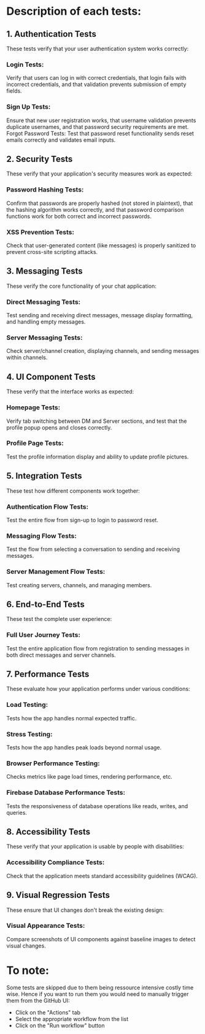 # Description of each tests:
## 1. Authentication Tests
These tests verify that your user authentication system works correctly:

### Login Tests: 
Verify that users can log in with correct credentials, that login fails with incorrect credentials, and that validation prevents submission of empty fields.
### Sign Up Tests: 
Ensure that new user registration works, that username validation prevents duplicate usernames, and that password security requirements are met.
Forgot Password Tests: Test that password reset functionality sends reset emails correctly and validates email inputs.

## 2. Security Tests
These verify that your application's security measures work as expected:

### Password Hashing Tests: 
Confirm that passwords are properly hashed (not stored in plaintext), that the hashing algorithm works correctly, and that password comparison functions work for both correct and incorrect passwords.
### XSS Prevention Tests: 
Check that user-generated content (like messages) is properly sanitized to prevent cross-site scripting attacks.

## 3. Messaging Tests
These verify the core functionality of your chat application:

### Direct Messaging Tests: 
Test sending and receiving direct messages, message display formatting, and handling empty messages.
### Server Messaging Tests: 
Check server/channel creation, displaying channels, and sending messages within channels.

## 4. UI Component Tests
These verify that the interface works as expected:

### Homepage Tests: 
Verify tab switching between DM and Server sections, and test that the profile popup opens and closes correctly.
### Profile Page Tests: 
Test the profile information display and ability to update profile pictures.

## 5. Integration Tests
These test how different components work together:

### Authentication Flow Tests: 
Test the entire flow from sign-up to login to password reset.
### Messaging Flow Tests: 
Test the flow from selecting a conversation to sending and receiving messages.
### Server Management Flow Tests: 
Test creating servers, channels, and managing members.

## 6. End-to-End Tests
These test the complete user experience:

### Full User Journey Tests: 
Test the entire application flow from registration to sending messages in both direct messages and server channels.

## 7. Performance Tests
These evaluate how your application performs under various conditions:

### Load Testing: 
Tests how the app handles normal expected traffic.
### Stress Testing: 
Tests how the app handles peak loads beyond normal usage.
### Browser Performance Testing: 
Checks metrics like page load times, rendering performance, etc.
### Firebase Database Performance Tests: 
Tests the responsiveness of database operations like reads, writes, and queries.

## 8. Accessibility Tests
These verify that your application is usable by people with disabilities:

### Accessibility Compliance Tests: 
Check that the application meets standard accessibility guidelines (WCAG).

## 9. Visual Regression Tests
These ensure that UI changes don't break the existing design:

### Visual Appearance Tests: 
Compare screenshots of UI components against baseline images to detect visual changes.

# To note: 
Some tests are skipped due to them being ressource intensive costly time wise. 
Hence if you want to run them you would need to manually trigger them from the GitHub UI:

- Click on the "Actions" tab
- Select the appropriate workflow from the list
- Click on the "Run workflow" button
